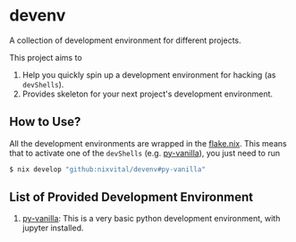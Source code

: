 # devenv
A collection of development environment for different projects.

This project aims to 

1. Help you quickly spin up a development environment for hacking (as `devShells`).
2. Provides skeleton for your next project's development environment.

## How to Use?

All the development environments are wrapped in the
[flake.nix](flake.nix). This means that to activate one of the
`devShells` (e.g. [py-vanilla](envs/py-vanilla/default.nix)), you just
need to run

```bash
$ nix develop "github:nixvital/devenv#py-vanilla"
```

## List of Provided Development Environment

1. [py-vanilla](envs/py-vanilla/default.nix): This is a very basic
   python development environment, with jupyter installed.
   

